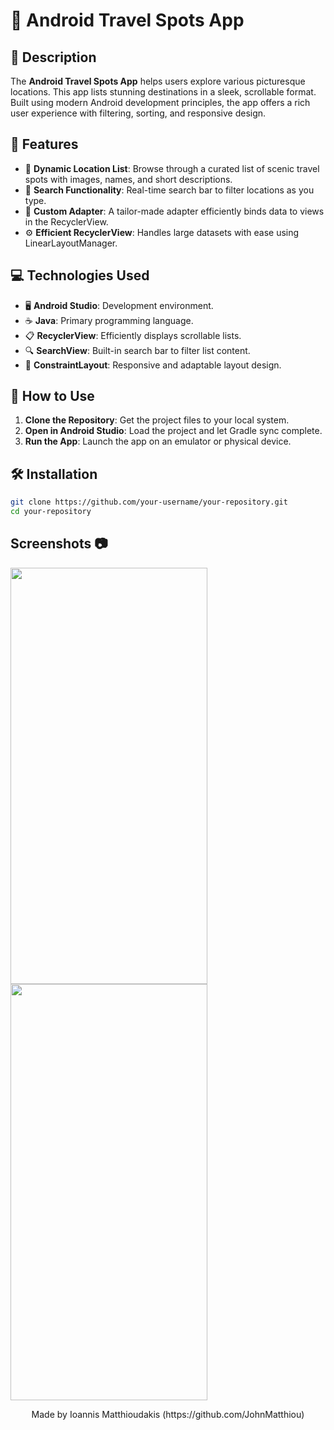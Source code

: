 # 📍 Android Travel Spots App

## 📝 Description  
The **Android Travel Spots App** helps users explore various picturesque locations. This app lists stunning destinations in a sleek, scrollable format. Built using modern Android development principles, the app offers a rich user experience with filtering, sorting, and responsive design.

## 🌟 Features  
- 🧭 **Dynamic Location List**: Browse through a curated list of scenic travel spots with images, names, and short descriptions.  
- 🔎 **Search Functionality**: Real-time search bar to filter locations as you type.  
- 🧩 **Custom Adapter**: A tailor-made adapter efficiently binds data to views in the RecyclerView.   
- ⚙️ **Efficient RecyclerView**: Handles large datasets with ease using LinearLayoutManager.

## 💻 Technologies Used  
- 🖥️ **Android Studio**: Development environment.  
- ☕ **Java**: Primary programming language.  
- 📋 **RecyclerView**: Efficiently displays scrollable lists.  
- 🔍 **SearchView**: Built-in search bar to filter list content.  
- 📐 **ConstraintLayout**: Responsive and adaptable layout design.  

## 🚀 How to Use  
1. **Clone the Repository**: Get the project files to your local system.  
2. **Open in Android Studio**: Load the project and let Gradle sync complete.  
3. **Run the App**: Launch the app on an emulator or physical device.  

## 🛠 Installation  
```bash
git clone https://github.com/your-username/your-repository.git
cd your-repository
```

## Screenshots 📷
<p>
  <img src="https://github.com/user-attachments/assets/20d1266c-18ce-419d-a1a3-d21d3f080482" width="315" height="666" />
  <img src="https://github.com/user-attachments/assets/4739faae-84b3-41f9-96f2-8483704865a2" width="315" height="666" />
</p>

<p align="center">
  Made by Ioannis Matthioudakis (https://github.com/JohnMatthiou)
</p>
